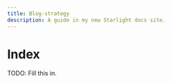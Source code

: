 ```yaml
---
title: Blog-strategy
description: A guide in my new Starlight docs site.
---
```

# Index

TODO: Fill this in.

